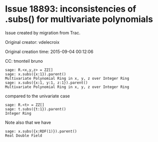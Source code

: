 # Issue 18893: inconsistencies of .subs() for multivariate polynomials

Issue created by migration from Trac.

Original creator: vdelecroix

Original creation time: 2015-09-04 00:12:06

CC:  tmonteil bruno


```
sage: R.<x,y,z> = ZZ[]
sage: x.subs({x:1}).parent()
Multivariate Polynomial Ring in x, y, z over Integer Ring
sage: x.subs({x:1, y:1, z:1}).parent()
Multivariate Polynomial Ring in x, y, z over Integer Ring
```

compared to the univariate case

```
sage: R.<t> = ZZ[]
sage: t.subs({t:1}).parent()
Integer Ring
```


Note also that we have

```
sage: x.subs({x:RDF(1)}).parent()
Real Double Field
```

